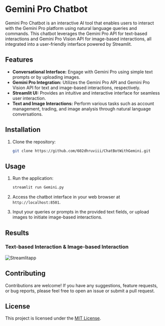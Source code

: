 # Gemini Pro Chatbot

Gemini Pro Chatbot is an interactive AI tool that enables users to interact with the Gemini Pro platform using natural language queries and commands. This chatbot leverages the Gemini Pro API for text-based interactions and Gemini Pro Vision API for image-based interactions, all integrated into a user-friendly interface powered by Streamlit.

## Features

- **Conversational Interface:** Engage with Gemini Pro using simple text prompts or by uploading images.
- **Gemini Pro Integration:** Utilizes the Gemini Pro API and Gemini Pro Vision API for text and image-based interactions, respectively.
- **Streamlit UI:** Provides an intuitive and interactive interface for seamless user interaction.
- **Text and Image Interactions:** Perform various tasks such as account management, trading, and image analysis through natural language conversations.

## Installation

1. Clone the repository:

    ```bash
    git clone https://github.com/602dhruviii/ChatBotWithGemini.git
    ```


## Usage

1. Run the application:

    ```bash
    streamlit run Gemini.py
    ```

2. Access the chatbot interface in your web browser at `http://localhost:8501`.

3. Input your queries or prompts in the provided text fields, or upload images to initiate image-based interactions.

## Results

### Text-based Interaction &  Image-based Interaction

![Streamlitapp](./geminivideo.gif)


## Contributing

Contributions are welcome! If you have any suggestions, feature requests, or bug reports, please feel free to open an issue or submit a pull request.

## License

This project is licensed under the [MIT License](LICENSE).

